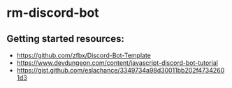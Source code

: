 # rm-discord-bot
## Getting started resources:
* https://github.com/zfbx/Discord-Bot-Template
* https://www.devdungeon.com/content/javascript-discord-bot-tutorial
* https://gist.github.com/eslachance/3349734a98d30011bb202f47342601d3
